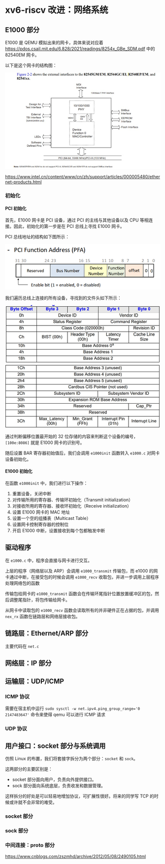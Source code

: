 # xv6-riscv 改进：网络系统

## E1000 部分

E1000 是 QEMU 模拟出来的网卡，具体来说对应着 https://pdos.csail.mit.edu/6.828/2021/readings/8254x_GBe_SDM.pdf 中的 82540EM 网卡。

以下是这个网卡的结构图：

![](82540EM.jpg)

https://www.intel.cn/content/www/cn/zh/support/articles/000005480/ethernet-products.html



### 初始化

#### PCI 初始化

首先，E1000 网卡是 PCI 设备，通过 PCI 的主线与其他设备以及 CPU 等相连接。因此，初始化的第一步是在 PCI 总线上寻找 E1000 网卡。

PCI 总线地址的结构如下图所示：

![](pci_address.png)

我们遍历总线上连接的所有设备，寻找到的文件头如下所示：

![](pci_header_1.jpg)
![](pci_header_2.jpg)


通过判断偏移位置最开始的 32 位存储的内容来判断这个设备的编号，`[100e:8086]` 就是 E1000 网卡的识别号。

随后设置 BAR 寄存器初始值后，我们会调用 `e1000init` 函数转入 `e1000.c` 对网卡设备初始化。

#### E1000 初始化

在函数 `e1000init` 中，我们进行以下操作：
1. 重置设备，关闭中断
2. 对传输所用的寄存器、传输环初始化（Transmit initialization）
3. 对接收所用的寄存器、接收环初始化（Receive initialization）
4. 设置 E1000 网卡的 MAC 地址
5. 设置一个空的组播表（Multicast Table）
6. 设置网卡控制寄存器的控制位
7. 开启 E1000 中断，设置接收到每个包都触发中断

## 驱动程序

在 `e1000.c` 中，程序会直接与网卡进行交互。

上层的程序（网络层以及 ARP）会调用 `e1000_transmit` 传输包，而 e1000 的网卡通过中断，在接受包的时候会调用 `e1000_recv` 收取包，并进一步调用上层程序处理网络包的函数

传输包给网卡的 `e1000_transmit` 函数会在传输环尾指针位置放置缓冲区的包，然后调整尾指针，将包传输给网卡。

从网卡中读取包的 `e1000_recv` 函数会读取所有的并非硬件正在占据的包，并调用 `nex_rx` 函数在链路层和网络层接收包。

## 链路层：Ethernet/ARP 部分



主要代码在 `net.c`

## 网络层：IP 部分

## 运输层：UDP/ICMP 

### ICMP 协议

需要在宿主机中运行 `sudo sysctl -w net.ipv4.ping_group_range='0 2147483647'` 命令来使得 qemu 可以进行 ICMP 请求


### UDP 协议

## 用户接口：socket 部分与系统调用

仿照 Linux 的布置，我们将套接字拆分为两个部分：`socket` 和 `sock`。

这两部分的主要区别是：
+ socket 部分面向用户，负责向外提供接口。
+ sock 部分面向系统底层，负责收发和数据管理。

这样拆分的好处是可以轻易地增加协议，可扩展性很好。将来的同学写 TCP 的时候或许就不会非常的难受。


### socket 部分

### sock 部分

### 中间连接：proto 部分



https://www.cnblogs.com/zszmhd/archive/2012/05/08/2490105.html